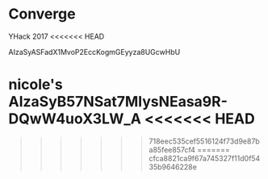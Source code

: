 # Converge
YHack 2017
<<<<<<< HEAD


AIzaSyASFadX1MvoP2EccKogmGEyyza8UGcwHbU

nicole's AIzaSyB57NSat7MIysNEasa9R-DQwW4uoX3LW_A
<<<<<<< HEAD
=======
>>>>>>> 718eec535cef5516124f73d9e87ba85fee857cf4
=======
>>>>>>> cfca8821ca9f67a745327f11d0f5435b9646228e
